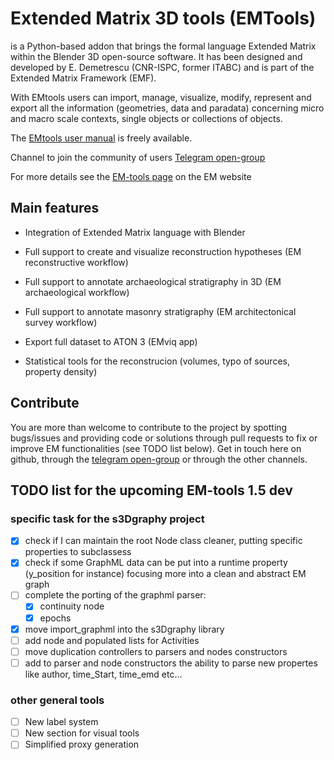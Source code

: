 # Extended Matrix 3D tools (EMTools)

is a Python-based addon that brings the formal language Extended Matrix within the Blender 3D open-source software. It has been designed and developed by E. Demetrescu (CNR-ISPC, former ITABC) and is part of the Extended Matrix Framework (EMF).

With EMtools users can import, manage, visualize, modify, represent and export all the information (geometries, data and paradata) concerning micro and macro scale contexts, single objects or collections of objects.

The [EMtools user manual](https://docs.extendedmatrix.org/projects/EM-tools/en/latest/) is freely available.

Channel to join the community of users [Telegram open-group](https%3A%2F%2Ft.me%2FUserGroupEM&sa=D&sntz=1&usg=AOvVaw2i0GwLjFfh3axOAltYyvlR)

For more details see the [EM-tools page](https://www.extendedmatrix.org/em-framework/emtools) on the EM website

## Main features

* Integration of Extended Matrix language with Blender

* Full support to create and visualize reconstruction hypotheses (EM reconstructive workflow)

* Full support to annotate archaeological stratigraphy in 3D (EM archaeological workflow)

* Full support to annotate masonry stratigraphy (EM architectonical survey workflow)

* Export full dataset to ATON 3 (EMviq app)

* Statistical tools for the reconstrucion (volumes, typo of sources, property density)

## Contribute

You are more than welcome to contribute to the project by spotting bugs/issues and providing code or solutions through pull requests to fix or improve EM functionalities (see TODO list below). Get in touch here on github, through the [telegram open-group](https://t.me/UserGroupEM) or through the other channels.

## TODO list for the upcoming EM-tools 1.5 dev

### specific task for the s3Dgraphy project

* [x] check if I can maintain the root Node class cleaner, putting specific properties to subclassess
* [x] check if some GraphML data can be put into a runtime property (y_position for instance) focusing more into a clean and abstract EM graph
* [ ] complete the porting of the graphml parser:
  * [x] continuity node
  * [x] epochs
* [x] move import_graphml into the s3Dgraphy library
* [ ] add node and populated lists for Activities
* [ ] move duplication controllers to parsers and nodes constructors
* [ ] add to parser and node constructors the ability to parse new propertes like author, time_Start, time_emd etc...

### other general tools

* [ ] New label system
* [ ] New section for visual tools
* [ ] Simplified proxy generation
